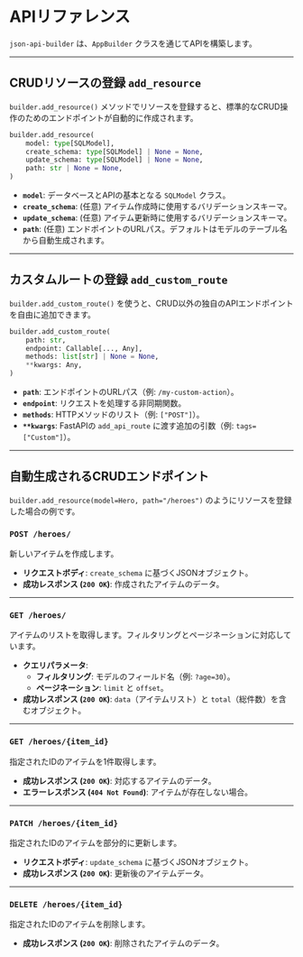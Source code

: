 # APIリファレンス

`json-api-builder` は、`AppBuilder` クラスを通じてAPIを構築します。

---

## CRUDリソースの登録 `add_resource`

`builder.add_resource()` メソッドでリソースを登録すると、標準的なCRUD操作のためのエンドポイントが自動的に作成されます。

```python
builder.add_resource(
    model: type[SQLModel],
    create_schema: type[SQLModel] | None = None,
    update_schema: type[SQLModel] | None = None,
    path: str | None = None,
)
```

-   **`model`**: データベースとAPIの基本となる `SQLModel` クラス。
-   **`create_schema`**: (任意) アイテム作成時に使用するバリデーションスキーマ。
-   **`update_schema`**: (任意) アイテム更新時に使用するバリデーションスキーマ。
-   **`path`**: (任意) エンドポイントのURLパス。デフォルトはモデルのテーブル名から自動生成されます。

---

## カスタムルートの登録 `add_custom_route`

`builder.add_custom_route()` を使うと、CRUD以外の独自のAPIエンドポイントを自由に追加できます。

```python
builder.add_custom_route(
    path: str,
    endpoint: Callable[..., Any],
    methods: list[str] | None = None,
    **kwargs: Any,
)
```

-   **`path`**: エンドポイントのURLパス（例: `/my-custom-action`）。
-   **`endpoint`**: リクエストを処理する非同期関数。
-   **`methods`**: HTTPメソッドのリスト（例: `["POST"]`）。
-   **`**kwargs`**: FastAPIの `add_api_route` に渡す追加の引数（例: `tags=["Custom"]`）。

---

## 自動生成されるCRUDエンドポイント

`builder.add_resource(model=Hero, path="/heroes")` のようにリソースを登録した場合の例です。

### `POST /heroes/`

新しいアイテムを作成します。

-   **リクエストボディ**: `create_schema` に基づくJSONオブジェクト。
-   **成功レスポンス (`200 OK`)**: 作成されたアイテムのデータ。

---

### `GET /heroes/`

アイテムのリストを取得します。フィルタリングとページネーションに対応しています。

-   **クエリパラメータ**:
    -   **フィルタリング**: モデルのフィールド名（例: `?age=30`）。
    -   **ページネーション**: `limit` と `offset`。
-   **成功レスポンス (`200 OK`)**: `data`（アイテムリスト）と `total`（総件数）を含むオブジェクト。

---

### `GET /heroes/{item_id}`

指定されたIDのアイテムを1件取得します。

-   **成功レスポンス (`200 OK`)**: 対応するアイテムのデータ。
-   **エラーレスポンス (`404 Not Found`)**: アイテムが存在しない場合。

---

### `PATCH /heroes/{item_id}`

指定されたIDのアイテムを部分的に更新します。

-   **リクエストボディ**: `update_schema` に基づくJSONオブジェクト。
-   **成功レスポンス (`200 OK`)**: 更新後のアイテムデータ。

---

### `DELETE /heroes/{item_id}`

指定されたIDのアイテムを削除します。

-   **成功レスポンス (`200 OK`)**: 削除されたアイテムのデータ。
